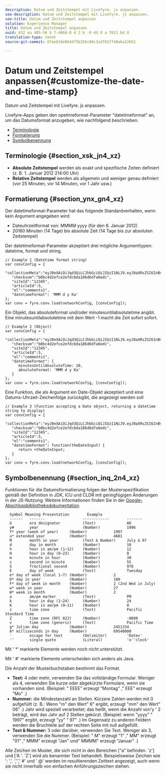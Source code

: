 ```yaml
---
description: Datum und Zeitstempel mit Livefyre. js anpassen.
seo-description: Datum und Zeitstempel mit Livefyre. js anpassen.
seo-title: Datum und Zeitstempel anpassen
solution: Experience Manager
title: Datum und Zeitstempel anpassen
uuid: 632 ea 405-56 b 7-4664-8 d 2 b -0 dd 0 a 7611 bd 8
translation-type: tm+mt
source-git-commit: 67aeb3de964473b326c88c3a3f81ff48a6a12652

---
```



# Datum und Zeitstempel anpassen{#customize-the-date-and-time-stamp}

Datum und Zeitstempel mit Livefyre. js anpassen.

Livefyre-Apps geben den opetimeformat-Parameter &quot;datetimeformat&quot; an, um das Datumsformat anzugeben, wie nachfolgend beschrieben.

* [Terminologie](#c_date_time_stamp/section_xsk_jn4_xz)
* [Formatierung](#c_date_time_stamp/section_ynx_gn4_xz)
* [Symbolbenennung](#c_date_time_stamp/section_inq_2n4_xz)

## Terminologie {#section_xsk_jn4_xz}

* **Absolute Zeitstempel** werden als exakt und spezifische Zeiten definiert (z. B. 1. Januar 2012 214:00 Uhr)
* **Relative Zeitstempel** werden als allgemein und weniger genau definiert (vor 25 Minuten, vor 14 Minuten, vor 1 Jahr usw.)

## Formatierung {#section_ynx_gn4_xz}

Der datetimeformat-Parameter hat das folgende Standardverhalten, wenn kein Argument angegeben wird:

* Dateuhrzeitformat von: MMMM yyyy (für den 8. Januar 2012)
* 20160 Minuten (14 Tage) bis absolute Zeit (14 Tage bis zur absoluten Zeitstempel)

Der datetimeformat-Parameter akzeptiert drei mögliche Argumenttypen: datetime, format und string.

```
// Example 1 (Datetime format string)  
var convConfig = { 
   "collectionMeta":"eyJ0eXAiOiJqd3QiLCJhbGciOiJIUzI1NiJ9.eyJ0aXRsZSI6InBvc3QgMiIsInVybCI6Imh0dHA6XC9cL29yYW5nZXNhcmVncmVhdC5jb21cL3VzZWExcDcwXzEyXC8_cD01IiwidGFncyI6IiIsImNoZWNrc3VtIjoiYjBiYzRkMmVmY2UyZWZkYzZkYTE4NmQ2ZGZhNmVkYzAiLCJhcnRpY2xlSWQiOjV9.XZJTJgwpiFZCQ6dv8vvl91sMbFSJndzZPTHhmtOaImo", 
   "checksum":"b0bc4d2efce2efdc6da186d6dfa6edc", 
   "siteId":"12345", 
   "articleId":5, 
   "el":"comments1", 
   "datetimeFormat": 'MMM d y Ka' 
}; 
var conv = fyre.conv.load(networkConfig, [convConfig]);
```

Ein Objekt, das absoluteformat und/oder minutesuntilabsolutetime angibt. Eine minutesuntilabsolutetime mit dem Wert -1 macht die Zeit sofort sofort.

```
// Example 2 (Object)  
var convConfig = { 
   "collectionMeta":"eyJ0eXAiOiJqd3QiLCJhbGciOiJIUzI1NiJ9.eyJ0aXRsZSI6InBvc3QgMiIsInVybCI6Imh0dHA6XC9cL29yYW5nZXNhcmVncmVhdC5jb21cL3VzZWExcDcwXzEyXC8_cD01IiwidGFncyI6IiIsImNoZWNrc3VtIjoiYjBiYzRkMmVmY2UyZWZkYzZkYTE4NmQ2ZGZhNmVkYzAiLCJhcnRpY2xlSWQiOjV9.XZJTJgwpiFZCQ6dv8vvl91sMbFSJndzZPTHhmtOaImo", 
   "checksum":"b0bc4d2efce2efdc6da186d6dfa6edc", 
   "siteId":"12345", 
   "articleId":5, 
   "el":"comments1", 
   "datetimeFormat": { 
      minutesUntilAbsoluteTime: 10, 
      absoluteFormat: 'MMM d y Ka' 
   } 
};  
var conv = fyre.conv.load(networkConfig, [convConfig]);
```

Eine Funktion, die als Argument ein Date-Objekt akzeptiert und eine Datums-Uhrzeit-Zeichenfolge zurückgibt, die angezeigt werden soll

```
// Example 3 (Function accepting a Date object, returning a datetime string to display) 
var convConfig = { 
   "collectionMeta":"eyJ0eXAiOiJqd3QiLCJhbGciOiJIUzI1NiJ9.eyJ0aXRsZSI6InBvc3QgMiIsInVybCI6Imh0dHA6XC9cL29yYW5nZXNhcmVncmVhdC5jb21cL3VzZWExcDcwXzEyXC8_cD01IiwidGFncyI6IiIsImNoZWNrc3VtIjoiYjBiYzRkMmVmY2UyZWZkYzZkYTE4NmQ2ZGZhNmVkYzAiLCJhcnRpY2xlSWQiOjV9.XZJTJgwpiFZCQ6dv8vvl91sMbFSJndzZPTHhmtOaImo", 
   "checksum":"b0bc4d2efce2efdc6da186d6dfa6edc", 
   "siteId":"12345", 
   "articleId":5, 
   "el":"comments1", 
   "datetimeFormat": function(theDateInput) { 
      return +theDateInput; 
   } 
};  
var conv = fyre.conv.load(networkConfig, [convConfig]);
```

## Symbolbenennung {#section_inq_2n4_xz}

Funktionen für die Datumsformatierung folgen der Musterspezifikation gemäß der Definition in JDK, ICU und CLDR mit geringfügigen Änderungen in der JS-Nutzung. Weitere Informationen finden Sie in der [Google-Abschlussbibliotheksdokumentation](https://developers.google.com/closure/library/docs/overview).

```
  Symbol Meaning Presentation        Example 
  ------   -------                 ------------        ------- 
  G        era designator          (Text)              AD 
  y#       year                    (Number)            1996 
  Y* year (week of year)     (Number)            1997 
  u* extended year           (Number)            4601 
  M        month in year           (Text & Number)     July & 07 
  d        day in month            (Number)            10 
  h        hour in am/pm (1~12)    (Number)            12 
  H        hour in day (0~23)      (Number)            0 
  m        minute in hour          (Number)            30 
  s        second in minute        (Number)            55 
  S        fractional second       (Number)            978 
  E        day of week             (Text)              Tuesday 
  e* day of week (local 1~7) (Number)            2 
  D* day in year             (Number)            189 
  F* day of week in month    (Number)            2 (2nd Wed in July) 
  w* week in year            (Number)            27 
  W* week in month           (Number)            2 
  a        am/pm marker            (Text)              PM 
  k        hour in day (1~24)      (Number)            24 
  K        hour in am/pm (0~11)    (Number)            0 
  z        time zone               (Text)              Pacific Standard Time 
  Z        time zone (RFC 822)     (Number)            -0800 
  v        time zone (generic)     (Text)              Pacific Time 
  g* Julian day              (Number)            2451334 
  A* milliseconds in day     (Number)            69540000 
  '        escape for text         (Delimiter)         'Date=' 
  ''       single quote            (Literal)           'o''clock'
```

Mit &#39; *&#39; markierte Elemente werden noch nicht unterstützt.

Mit &#39; #&#39; markierte Elemente unterscheiden sich anders als Java.

Die Anzahl der Musterbuchstaben bestimmt das Format.

* **Text:** 4 oder mehr, verwenden Sie das vollständige Formular. Weniger als 4, verwenden Sie kurze oder abgekürzte Formulare, wenn sie vorhanden sind. (Beispiel: &quot; EEEE&quot; erzeugt &quot;Montag&quot; ,&quot; EEE&quot; erzeugt &quot;Mo&quot; .)
* **Nummer:** die Mindestanzahl an Stellen. Kürzere Zahlen werden mit 0 aufgefüllt (z. B.: Wenn &quot;m&quot; den Wert&quot; 6&quot; ergibt, erzeugt &quot;mm&quot; den Wert&quot; 06&quot; .) Jahr wird speziell verarbeitet; das heißt, wenn die Anzahl von&#39;y &#39; 2 beträgt, wird das Jahr auf 2 Stellen gekürzt. (Beispiel: wenn &quot;yyyy&quot; &quot; 1997&quot; ergibt, erzeugt &quot;yy&quot; &quot; 97&quot; .) Im Gegensatz zu anderen Feldern werden die Bruchteile auf der rechten Seite mit null aufgefüllt.
* **Text &amp; Nummer:** 3 oder darüber, verwenden Sie Text. Weniger als 3, verwenden Sie die Nummer. (Beispiel: &quot; M&quot; erzeugt &quot;1&quot; ,&quot; MM&quot; erzeugt &quot;01&quot; ,&quot; MMM&quot; erzeugt &quot;Jan&quot; und&quot; MMMM&quot; erzeugt &quot;Januar&quot; .)

Alle Zeichen im Muster, die sich nicht in den Bereichen [&quot;a&quot; befinden. &#39;z&#39;] und [&#39;A &#39;. &#39;Z&#39;] wird als benannter Text behandelt. Beispielsweise Zeichen wie &#39;: &#39;,&#39;. &#39;,&#39;&#39;,&#39; #&#39; und &#39; @&#39; werden im resultierenden Zeittext angezeigt, auch wenn sie nicht innerhalb von einfachen Anführungszeichen stehen.
